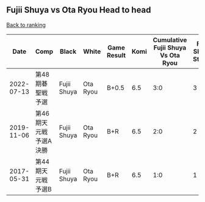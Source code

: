 ## Fujii Shuya vs Ota Ryou Head to head

[Back to ranking](../../index.md)




| **Date** | **Comp** | **Black** | **White** | **Game Result** | **Komi** | **Cumulative Fujii Shuya Vs Ota Ryou** | **Fujii Shuya Streak** | **Ota Ryou Streak** | 
| --- | --- | --- | --- | --- | --- | --- | --- | --- |
| 2022-07-13 | 第48期碁聖戦予選 | Fujii Shuya | Ota Ryou | B+0.5 | 6.5 | 3:0 | 3 | 0 | 
| 2019-11-06 | 第46期天元戦予選A決勝 | Fujii Shuya | Ota Ryou | B+R | 6.5 | 2:0 | 2 | 0 | 
| 2017-05-31 | 第44期天元戦予選B | Fujii Shuya | Ota Ryou | B+R | 6.5 | 1:0 | 1 | 0 |




